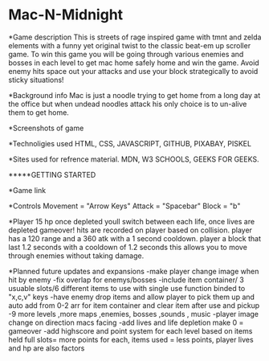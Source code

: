 # Mac-N-Midnight

*Game description
This is streets of rage inspired game with tmnt and zelda elements with a funny yet original twist to the classic beat-em up scroller game.
To win this game you will be going through various enemies and bosses in each level to get mac home safely home and win the game.
Avoid enemy hits space out your attacks and use your block strategically to avoid sticky situations!

*Background info
Mac is just a noodle trying to get home from a long day at the office but when undead noodles attack his only choice is to un-alive them to get home.

*Screenshots of game

*Technoligies used
HTML, CSS, JAVASCRIPT, GITHUB, PIXABAY, PISKEL

*Sites used for refrence material.
MDN, W3 SCHOOLS, GEEKS FOR GEEKS.

 
*****GETTING STARTED

*Game link


*Controls
Movement = "Arrow Keys"
Attack = "Spacebar"
Block = "b"

*Player 
15 hp once depleted youll switch between each life, once lives are depleted gameover!
hits are recorded on player based on collision.
player has a 120 range and a 360 atk with a 1 second cooldown.
player a block that last 1.2 seconds with a cooldown of 1.2 seconds this allows you to move through enemies without taking damage.

*Planned future updates and expansions
-make player change image when hit by enemy
-fix overlap for enemys/bosses
-include item container/ 3 usuable slots/6 different items to use with single use function binded to "x,c,v" keys
-have enemy drop items and allow player to pick them up and auto add from 0-2 arr for item container and clear item after use and pickup
-9 more levels ,more maps ,enemies, bosses ,sounds , music
-player image change on direction macs facing
-add lives and life depletion make 0 = gameover
-add highscore and point system for each level based on items held full slots= more points for each, items used = less points, player lives and hp are also factors 
